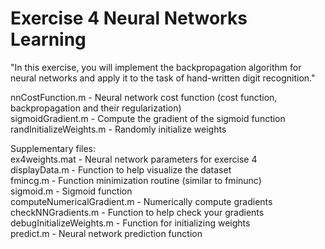 # Exercise 4 Neural Networks Learning

"In this exercise, you will implement the backpropagation algorithm for neural networks and apply it to the task of hand-written digit recognition."

nnCostFunction.m - Neural network cost function (cost function, backpropagation and their regularization)\
sigmoidGradient.m - Compute the gradient of the sigmoid function\
randInitializeWeights.m - Randomly initialize weights

Supplementary files:\
ex4weights.mat - Neural network parameters for exercise 4\
displayData.m - Function to help visualize the dataset\
fmincg.m - Function minimization routine (similar to fminunc)\
sigmoid.m - Sigmoid function\
computeNumericalGradient.m - Numerically compute gradients\
checkNNGradients.m - Function to help check your gradients\
debugInitializeWeights.m - Function for initializing weights\
predict.m - Neural network prediction function